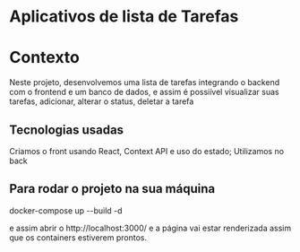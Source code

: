 # Aplicativos de lista de Tarefas

# Contexto
Neste projeto, desenvolvemos uma lista de tarefas integrando o backend com o frontend e um banco de dados, e assim é possiível visualizar suas tarefas, adicionar, alterar o status, deletar a tarefa

## Tecnologias usadas

Criamos o front usando React, Context API e uso do estado;
Utilizamos no back 

## Para rodar o projeto na sua máquina
docker-compose up --build -d

e assim abrir o http://localhost:3000/ e a página vai estar renderizada assim que os containers estiverem prontos.